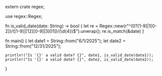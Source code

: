 extern crate regex;

use regex::Regex;

fn is_valid_date(date: String) -> bool {
    let re = Regex::new(r"^(0?[1-9]|1[0-2])/([1-9]|[12][0-9]|3[01])/(\d{4})$").unwrap();
    re.is_match(&date)
}

fn main() {
    let date1 = String::from("6/1/2025");
    let date2 = String::from("12/31/2025");

    println!("Is '{}' a valid date? {}", date1, is_valid_date(date1));
    println!("Is '{}' a valid date? {}", date2, is_valid_date(date2));
}
